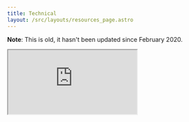 ```yaml
---
title: Technical
layout: /src/layouts/resources_page.astro
---
```


**Note**: This is old, it hasn't been updated since February 2020.

<iframe src="https://drive.google.com/file/d/1ldvcDkM6l5gtqLvVpwCEIeWbdbA4RjLW/preview" />
